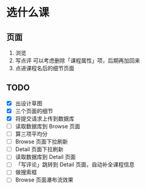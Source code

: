 # 选什么课

## 页面
1. 浏览
2. 写点评
	可以考虑删除「课程属性」项，后期再加回来
3. 点进课程名后的细节页面

## TODO
- [x] 出设计草图
- [x] 三个页面的细节
- [x] 将提交请求上传到数据库
- [ ] 读取数据库到 Browse 页面
- [ ] 算三项平均分
- [ ] Browse 页面下拉刷新
- [ ] Detail 页面下拉刷新
- [ ] 读取数据库到 Detail 页面
- [ ] 「写评论」跳转到 Detail 页面，自动补全课程信息
- [ ] 做搜索框
- [ ] Browse 页面瀑布流效果
